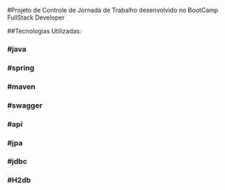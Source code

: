 #Projeto de Controle de Jornada de Trabalho desenvolvido no BootCamp FullStack Developer

##Tecnologias Utilizadas:
### #java
### #spring
### #maven
### #swagger
### #api
### #jpa
### #jdbc
### #H2db
